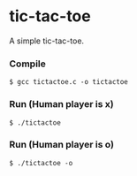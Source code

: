 # tic-tac-toe

A simple tic-tac-toe.

### Compile
```
$ gcc tictactoe.c -o tictactoe
```

### Run (Human player is x)
```
$ ./tictactoe
```

### Run (Human player is o)
```
$ ./tictactoe -o
```
